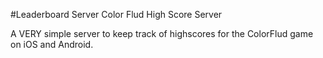 #Leaderboard Server
Color Flud High Score Server

A VERY simple server to keep track of highscores for the ColorFlud game on iOS and Android. 
